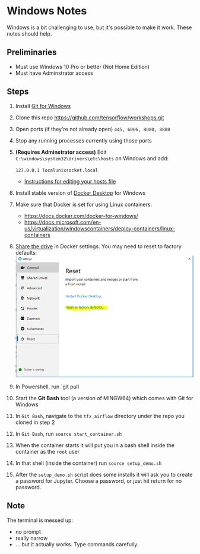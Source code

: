 # Windows Notes

Windows is a bit challenging to use, but it's possible to make it work.  These notes should help.

## Preliminaries
* Must use Windows 10 Pro or better (Not Home Edition)
* Must have Adminstrator access

## Steps
1. Install [Git for Windows](https://gitforwindows.org/)
1. Clone this repo https://github.com/tensorflow/workshops.git
1. Open ports (if they're not already open) `445, 6006, 8080, 8888`
1. Stop any running processes currently using those ports
1. **(Requires Adminstrator access)** Edit `C:\windows\system32\drivers\etc\hosts` on Windows and add:

    `127.0.0.1 localunixsocket.local`
    * [Instructions for editing your hosts file](https://www.groovypost.com/howto/edit-hosts-file-windows-10/)
1. Install stable version of [Docker Desktop](https://hub.docker.com/editions/community/docker-ce-desktop-windows) for Windows
1. Make sure that Docker is set for using Linux containers:
    * https://docs.docker.com/docker-for-windows/
    * https://docs.microsoft.com/en-us/virtualization/windowscontainers/deploy-containers/linux-containers
1. [Share the drive](https://docs.docker.com/docker-for-windows/#shared-drives) in Docker settings.  You may need to reset to factory defaults:
![Reset](./reset.png)
1. In Powershell, run `git pull 
1. Start the **Git Bash** tool (a version of MINGW64) which comes with Git for Windows
1. In `Git Bash`, navigate to the `tfx_airflow` directory under the repo you cloned in step 2
1. In `Git Bash`, run `source start_container.sh`
1. When the container starts it will put you in a bash shell inside the container as the `root` user
1. In that shell (inside the container) run `source setup_demo.sh`
1. After the `setup_demo.sh` script does some installs it will ask you to create a password for Jupyter.  Choose a password, or just hit return for no password.

## Note
The terminal is messed up:
* no prompt
* really narrow
* ... but it actually works.  Type commands carefully.

